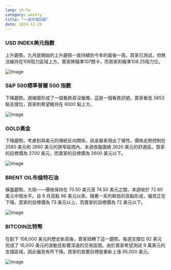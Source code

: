 ```yaml
---
lang: zh-tw
category: weekly
title: "一週市場回顧"
date: 2024-12-29
---
```


### USD INDEX美元指數

上升趨勢。九月底開始的上升趨勢一直持續到今年的最後一周。買家已測試，但無法維持在108阻力區域上方。賣家將瞄準107關卡，而買家則瞄準108.25阻力位。

![Image](https://markleighedu.github.io/img/Dec-2024/29-Dec-2024/usdindex.jpg)

### S&P 500標準普爾 500 指數

下降趨勢。週線圖形成了一個看跌吞沒蠟燭，這是一個看跌訊號。賣家看低 5853 點支撐位，買家則希望維持在 6000 點上方。

![Image](https://markleighedu.github.io/img/Dec-2024/29-Dec-2024//sp500.jpg)

### GOLD黃金

下降趨勢。考慮到與美元的傳統反向關係，該金屬表現出了彈性。價格走勢控制在 2580 美元和 2660 美元的狹窄區間內，本週收盤圍繞 2620 美元的舒適區。買家的目標價為 2700 美元，而賣家的目標價為 2600 美元以下。

![Image](https://markleighedu.github.io/img/Dec-2024/29-Dec-2024/gold.jpg)

### BRENT OIL布倫特石油

橫盤趨勢。大局——價格保持在 70.50 美元至 74.50 美元之間，本週收於 72.60 美元中間水平。自 9 月高點 96 美元以來，隨著一系列較低的高點形成，偏見正在下降。買家的目標價為 73 美元以上，而賣家的目標價為 72 美元以下。

![Image](https://markleighedu.github.io/img/Dec-2024/29-Dec-2024/brentoil.jpg)

### BITCOIN比特幣

在創下 108,000 美元的歷史新高後，賣家扭轉了這一趨勢。每週支撐位 92 美元完成了 16,000 美元的波動且影響深遠的交易區間。由於賣家希望測試 9 萬美元的支撐區域，因此偏見有所下降。買家的首要目標是重新上漲 95,000 美元。

![Image](https://markleighedu.github.io/img/Dec-2024/29-Dec-2024/bitcoin.jpg)
